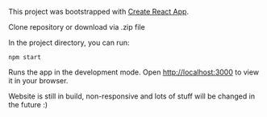 
This project was bootstrapped with [Create React App](https://github.com/facebook/create-react-app).

Clone repository or download via .zip file

In the project directory, you can run:

 `npm start`

Runs the app in the development mode.
Open [http://localhost:3000](http://localhost:3000) to view it in your browser.

Website is still in build, non-responsive and lots of stuff will be changed in the future :)
